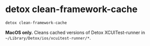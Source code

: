 # detox clean-framework-cache

```bash
detox clean-framework-cache
```

**MacOS only.** Cleans cached versions of Detox XCUITest-runner in `~/Library/Detox/ios/xcuitest-runner/*`.
